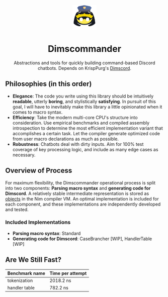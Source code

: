 <div align="center">
    <img src="img/dimscommander.png" height="80">
    <h1>Dimscommander</h1>
    Abstractions and tools for quickly building command-based Discord chatbots.
    Depends on KrispPurg's <a href="https://github.com/krisppurg/dimscord">Dimscord</a>.
</div>

## Philosophies (in this order)

* **Elegance**: The code you write using this library should be intuitively **readable**, utterly **boring**, and stylistically **satisfying**. In pursuit of this goal, I will have to inevitably make this library a little opinionated when it comes to macro syntax.
* **Efficiency**: Take the modern multi-core CPU's structure into consideration. Use empirical benchmarks and compiled assembly introspection to determine the most efficient implementation variant that accomplishes a certain task. Let the compiler generate optimized code from user macro declarations as much as possible.
* **Robustness**: Chatbots deal with dirty inputs. Aim for 100% test coverage of key processing logic, and include as many edge cases as necessary.

## Overview of Process

For maximum flexibility, the Dimscommander operational process is split into two components: **Parsing macro syntax** and **generating code for Dimscord**. A relatively stable intermediate representation is stored as [objects](src/dimscommander/dsl/model.nim) in the Nim compiler VM. An optimal implementation is included for each component, and these implementations are independently developed and tested.

### Included Implementations

* **Parsing macro syntax**: Standard
* **Generating code for Dimscord**: CaseBrancher [WIP], HandlerTable [WIP]

## Are We Still Fast?

| **Benchmark name** | **Time per attempt** |
|:------------------ |:-------------------- |
| tokenization       | 2018.2 ns            |
| handler table      | 782.2 ns             |
